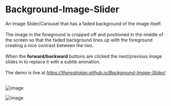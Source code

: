 # Background-Image-Slider
An Image Slider/Carousel that has a faded background of the image itself. <br><br>
The image in the foreground is cropped off and positioned in the middle of the screen so that the faded background lines up with the foreground creating a nice contrast between the two.<br><br>
When the **forward/backward** buttons are clicked the next/previous image slides in to replace it with a subtle animation.<br><br>
The demo is live at *https://therealrajan.github.io/Background-Image-Slider/* <br><br>

![image](https://user-images.githubusercontent.com/22878736/128631954-a889cc01-f520-49a6-b79c-e56efe08deb6.png)

![image](https://user-images.githubusercontent.com/22878736/128631971-24c68833-5c71-4ba8-85f2-c336ca63f24e.png)
